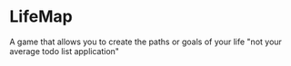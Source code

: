 # LifeMap
A game that allows you to create the paths or goals of your life "not your average todo list application"
